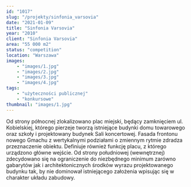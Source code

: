 ```yaml
---
id: "1017"
slug: "/projekty/sinfonia_varsovia"
date: "2021-01-09"
title: "Sinfonia Varsovia"
year: "2010"
client: "Sinfonia Varsovia"
area: "55 000 m2"
status: "competition"
location: "Warszawa"
images: 
    - "images/1.jpg"
    - "images/2.jpg"
    - "images/3.jpg"
    - "images/4.jpg"    
tags: 
    - "użyteczności publicznej"
    - "konkursowe"
thumbnail: "images/1.jpg"
---
```

Od strony północnej zlokalizowano plac miejski, będący zamknięciem ul. Kobielskiej, którego pierzeje tworzą istniejące budynki domu towarowego oraz szkoły i&nbsp;projektowany budynek Sali koncertowej. Fasada frontonu nowego Gmachu z&nbsp;wertykalnymi podziałami o&nbsp;zmiennym rytmie zdradza przeznaczenie obiektu. Definiuje również funkcję placu, z&nbsp;którego urządzono główne wejście. Od strony południowej (wewnętrznej) zdecydowano się na ograniczenie do niezbędnego minimum zarówno gabarytów jak i&nbsp;architektonicznych środków wyrazu projektowanego budynku tak, by nie dominował istniejącego założenia wpisując się w charakter układu zabudowy.
